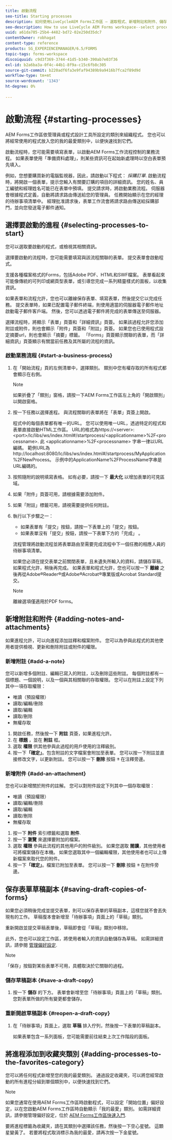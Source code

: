 ```yaml
---
title: 啟動流程
seo-title: Starting processes
description: 如何使用LiveCycleAEM Forms工作區 — 選取程式、新增附註和附件、儲存草稿復本，以及新增至我的最愛。
seo-description: How to use LiveCycle AEM Forms workspace--select processes, add notes and attachments, save draft copies, and add to favorites.
uuid: a61da785-25b4-4482-bd72-02e250d35dc7
contentOwner: robhagat
content-type: reference
products: SG_EXPERIENCEMANAGER/6.5/FORMS
topic-tags: forms-workspace
discoiquuid: c9d3f369-3744-41d5-b340-390ab7e03f36
exl-id: b2a6ba3a-0f4c-44b1-8f9a-c15c6fb8c305
source-git-commit: b220adf6fa3e9faf94389b9a9416b7fca2f89d9d
workflow-type: tm+mt
source-wordcount: '1343'
ht-degree: 0%

---
```


# 啟動流程 {#starting-processes}

AEM Forms工作區依管理員或程式設計工具所設定的類別來組織程式。 您也可以將經常使用的程式放入您的我的最愛類別中，以便快速找到它們。

啟動流程時，您可能需要填寫表單，以啟動AEM Forms工作流程控制的業務流程。 如果表單使用「準備資料處理」，則某些資訊可在起始新處理時以空白表單預先填入。

例如，您想要購買新的電腦監視器，因此，請啟動以下程式： *採購訂單*. 啟動流程時，將開啟一個表單，提示您輸入有關要訂購的項目的詳細資訊。 您的姓名、員工編號和經理姓名可能已在表單中預填。 提交請求時，將啟動業務流程。 伺服器會根據程式定義，自動將請求路由傳送給您的管理員。 任務開始顯示在您的經理的待辦事項清單中。 經理批准請求後，表單工作流會將請求路由傳送給採購部門，並向您發送電子郵件通知。

## 選擇要啟動的進程 {#selecting-processes-to-start}

您可以選取要啟動的程式，或檢視其相關資訊。

選擇要啟動的流程時，您可能需要填寫與該流程關聯的表單。 提交表單會啟動程式。

支援各種檔案格式的Forms，包括Adobe PDF、HTML和SWF檔案。 表單看起來可能像傳統的可列印或網頁型表單，或引導您完成一系列精靈樣式的面板，以收集資訊。

如果表單和流程允許，您也可以離線保存表單、填寫表單，然後提交它以完成任務。 提交表單時，如果已配置電子郵件終端，則使用適當的伺服器電子郵件地址啟動電子郵件客戶端。 然後，您可以透過電子郵件將完成的表單傳送至伺服器。

選擇流程時，將顯示「表單」頁簽和「詳細資訊」頁簽。 如果該過程允許您添加附註或附件，則也會顯示「附件」頁簽和「附註」頁簽。 如果您也已使用程式設定摘要url，則也會顯示「摘要」標籤。 「Forms」頁簽顯示關聯的表單，而「詳細資訊」頁簽顯示有關當前任務及其所屬的流程的資訊。

### 啟動業務流程 {#start-a-business-process}

1. 在「開始流程」頁的左側清單中，選擇類別。 類別中您有權存取的所有程式都會顯示在右側。

   >[!NOTE]
   >
   >如果折疊了「類別」窗格，請按一下AEM Forms工作區左上角的「開啟類別」以開啟窗格。

1. 按一下任務以選擇進程。 與流程關聯的表單將在「表單」頁簽上開啟。

   程式中的每個表單都有唯一的URL。 您可以使用唯一URL，透過特定的程式和表單直接啟動HTML工作區。 URL的格式為https://&lt;server>:&lt;port>/lc/libs/ws/index.html#/startprocess/&lt;applicationname>%2F&lt;processname>. 此 &lt;applicationname>%2F&lt;processname> 字串一律以URL編碼。 範例URL為http://localhost:8080/lc/libs/ws/index.html#/startprocess/MyApplication%2FNewProcess。 示例中的ApplicationName%2FProcessName字串是URL編碼的。

1. 按照隨附的說明填寫表格。 如有必要，請按一下 **最大化** 以增加表單的可見區域。
1. 如果「附件」頁簽可用，請根據需要添加附件。
1. 如果「附註」標籤可用，請視需要提供任何附註。
1. 執行以下步驟之一：

   * 如果表單有「提交」按鈕，請按一下表單上的「提交」按鈕。
   * 如果表單沒有「提交」按鈕，請按一下表單下方的「完成」 。

   流程管理將啟動流程並將表單路由至需要完成流程中下一個任務的相應人員的待辦事項清單。

   如果您必須在提交表單之前關閉表單，且未遺失所輸入的資料，請儲存草稿，如果程式允許，稍後再完成。 如果表單和程式允許，您也可以按一下 **離線** 之後再從Adobe®Reader®或Adobe®Acrobat®專業版或Acrobat Standard提交。

   >[!NOTE]
   >
   >離線選項僅適用於PDF forms。

## 新增附註和附件 {#adding-notes-and-attachments}

如果進程允許，可以向進程添加註釋和檔案附件。 您可以為參與此程式的其他使用者提供檢視、更新和刪除附註或附件的權限。

### 新增附註 {#add-a-note}

您可以新增多個附註、編輯已寫入的附註，以及刪除這些附註。 每個附註都有一個標題、一個說明，以及一個與其相關聯的存取權限。 您可以在附註上設定下列其中一項存取權限：

* 唯讀（預設權限）
* 讀取/編輯/刪除
* 讀取/編輯
* 讀取/刪除
* 無權存取

1. 開啟任務，然後按一下 **附註** 頁簽，如果進程允許。
1. 在 **標題** ，並在 **附註** 框。
1. 選取 **權限** 供其他參與此過程的用戶使用的注釋級別。
1. 按一下&#x200B;**「確定」**。包含附註的文字檔案會附加至表單。 您可以按一下附註並直接修改文字，以更新附註。 您可以按一下 **刪除** 按鈕 ![垃圾桶影像](assets/icondelete.png) 在注釋旁邊。

### 新增附件 {#add-an-attachment}

您也可以新增關於附件的註解。 您可以對附件設定下列其中一個存取權限：

* 唯讀（預設權限）
* 讀取/編輯/刪除
* 讀取/編輯
* 讀取/刪除
* 無權存取

1. 按一下 **附件** 索引標籤和選取 **附件**.
1. 按一下 **瀏覽** 來選擇要附加的檔案。
1. 選取 **權限** 參與此流程的其他用戶的附件級別。 如果您選取 **閱讀**，其他使用者可將檔案儲存在本機。 如果您選取其中一個編輯權限，其他使用者也可以上傳新檔案來取代您的附件。
1. 按一下&#x200B;**「確定」**。檔案已附加至表單。 您可以按一下 **刪除** 按鈕 ![垃圾桶影像](assets/icondelete.png) 在附件旁邊。

## 保存表單草稿副本 {#saving-draft-copies-of-forms}

如果您必須稍後完成並提交表單，則可以保存表單的草稿副本，這樣您就不會丟失現有的工作。 草稿復本會新增至「待辦事項」頁面上的「草稿」類別。

重新開啟並提交草稿表單後，草稿即會從「草稿」類別中移除。

此外，您也可以設定工作區，將使用者輸入的資訊自動儲存為草稿。 如需詳細資訊，請參閱 [管理偏好設定](/help/forms/using/getting-started-livecycle-html-workspace.md).

>[!NOTE]
>
>「保存」按鈕對某些表單不可用，具體取決於它關聯的過程。

### 儲存草稿副本 {#save-a-draft-copy}

1. 按一下 **儲存** 的下方。 表單會新增至您「待辦事項」頁面上的「草稿」類別。 您對表單所做的所有變更都會儲存。

### 重新開啟草稿副本 {#reopen-a-draft-copy}

1. 在「待辦事項」頁面上，選取 **草稿** 排入佇列，然後按一下表單的草稿副本。

   如果表單包含一系列面板，您可能需要前往結束上次工作階段的面板。

## 將進程添加到收藏夾類別 {#adding-processes-to-the-favorites-category}

您可以將任何程式新增至您的我的最愛類別。 通過設定收藏夾，可以將您經常啟動的所有進程分組到單個類別中，以便快速找到它們。

>[!NOTE]
>
>如果您通常在使用AEM Forms工作區時啟動程式，可以設定「開始位置」偏好設定，以在您啟動AEM Forms工作區時自動顯示「我的最愛」類別。 如需詳細資訊，請參閱管理偏好設定，位於 [AEM Forms工作區快速入門](/help/forms/using/getting-started-livecycle-html-workspace.md).

要將進程標籤為收藏夾，請在其類別中選擇該任務，然後按一下空心星號。 這顆星變黃了。 若要將程式取消標示為我的最愛，請再次按一下金星號。
